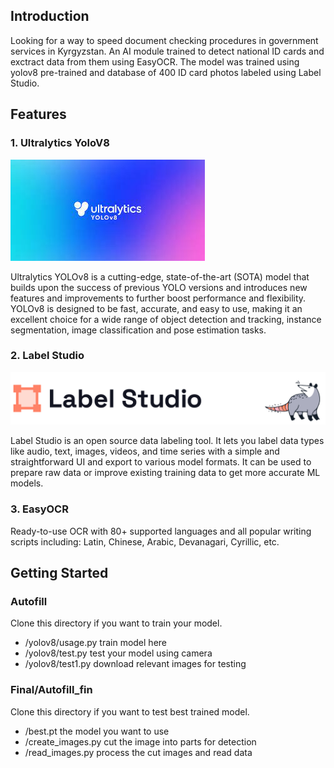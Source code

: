 ## Introduction
Looking for a way to speed document checking procedures in government services in Kyrgyzstan. An AI module trained to detect national ID cards and exctract data from them using EasyOCR. The model was trained using yolov8 pre-trained and database of 400 ID card photos labeled using Label Studio.


## Features

### 1. Ultralytics YoloV8

![](yolov8.jpg)

Ultralytics YOLOv8 is a cutting-edge, state-of-the-art (SOTA) model that builds upon the success of previous YOLO versions and introduces new features and improvements to further boost performance and flexibility. YOLOv8 is designed to be fast, accurate, and easy to use, making it an excellent choice for a wide range of object detection and tracking, instance segmentation, image classification and pose estimation tasks.

### 2. Label Studio

![](labelstd.png)

Label Studio is an open source data labeling tool. It lets you label data types like audio, text, images, videos, and time series with a simple and straightforward UI and export to various model formats. It can be used to prepare raw data or improve existing training data to get more accurate ML models.

### 3. EasyOCR

Ready-to-use OCR with 80+ supported languages and all popular writing scripts including: Latin, Chinese, Arabic, Devanagari, Cyrillic, etc.


## Getting Started

### Autofill
Clone this directory if you want to train your model.
- /yolov8/usage.py  train model here
- /yolov8/test.py   test your model using camera
- /yolov8/test1.py  download relevant images for testing

### Final/Autofill_fin
Clone this directory if you want to test best trained model.
- /best.pt          the model you want to use
- /create_images.py cut the image into parts for detection
- /read_images.py   process the cut images and read data